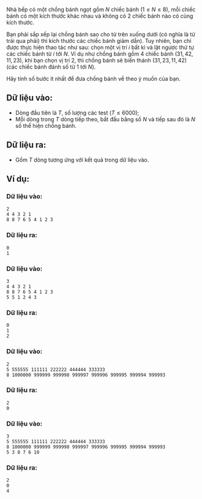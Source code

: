 Nhà bếp có một chồng bánh ngọt gồm $N$ chiếc bánh $(1≤N≤8)$, mỗi chiếc bánh có một kích thước khác nhau và không có $2$ chiếc bánh nào có cùng kích thước.

Bạn phải sắp xếp lại chồng bánh sao cho từ trên xuống dưới (có nghĩa là từ trái qua phải) thì kích thước các chiếc bánh giảm dần). Tuy nhiên, bạn chỉ được thực hiện thao tác như sau: chọn một vị trí $i$ bất kì và lật ngược thứ tự các chiếc bánh từ $i$ tới $N$. Ví dụ như chồng bánh gồm $4$ chiếc bánh $(31, 42, 11, 23)$, khi bạn chọn vị trí 2, thì chồng bánh sẽ biến thánh $(31, 23, 11, 42)$ (các chiếc bánh đánh số từ $1$ tới $N$).

Hãy tính số bước ít nhất để đưa chồng bánh về theo ý muốn của bạn.

## Dữ liệu vào:
- Dòng đầu tiên là $T$, số lượng các test $(T≤6000)$;
- Mỗi dòng trong $T$ dòng tiếp theo, bắt đầu bằng số $N$ và tiếp sau đó là $N$ số thể hiện chồng bánh. 

## Dữ liệu ra:
- Gồm $T$ dòng tương ứng với kết quả trong dữ liệu vào.

## Ví dụ:
### Dữ liệu vào:
```
2
4 4 3 2 1
8 8 7 6 5 4 1 2 3
```

### Dữ liệu ra:
```
0
1
```

### Dữ liệu vào:
```
3
4 4 3 2 1
8 8 7 6 5 4 1 2 3
5 5 1 2 4 3
```

### Dữ liệu ra:
```
0
1
2
```

### Dữ liệu vào:
```
2
5 555555 111111 222222 444444 333333
8 1000000 999999 999998 999997 999996 999995 999994 999993
```

### Dữ liệu ra:
```
2
0
```

### Dữ liệu vào:
```
3
5 555555 111111 222222 444444 333333
8 1000000 999999 999998 999997 999996 999995 999994 999993
5 3 8 7 6 10
```

### Dữ liệu ra:
```
2
0
4
```